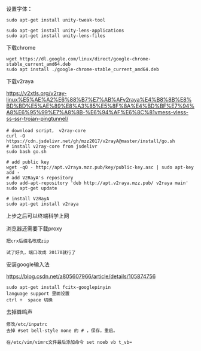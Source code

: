设置字体：

```
sudo apt-get install unity-tweak-tool

sudo apt-get install unity-lens-applications
sudo apt-get install unity-lens-files
```



下载chrome

```
wget https://dl.google.com/linux/direct/google-chrome-stable_current_amd64.deb
sudo apt install ./google-chrome-stable_current_amd64.deb
```

下载v2raya

https://v2xtls.org/v2ray-linux%E5%AE%A2%E6%88%B7%E7%AB%AFv2raya%E4%B8%8B%E8%BD%BD%E5%AE%89%E8%A3%85%E5%8F%8A%E4%BD%BF%E7%94%A8%E6%95%99%E7%A8%8B-%E6%94%AF%E6%8C%81vmess-vless-ss-ssr-trojan-pingtunnel/

```shell
# download script， v2ray-core
curl -O https://cdn.jsdelivr.net/gh/mzz2017/v2rayA@master/install/go.sh
# install v2ray-core from jsdelivr
sudo bash go.sh

# add public key
wget -qO - http://apt.v2raya.mzz.pub/key/public-key.asc | sudo apt-key add -
# add V2RayA's repository
sudo add-apt-repository 'deb http://apt.v2raya.mzz.pub/ v2raya main'
sudo apt-get update

# install V2RayA
sudo apt-get install v2raya
```

上步之后可以终端科学上网

浏览器还需要下载proxy

```
把crx后缀名改成zip

试了好久，端口改成 20170就行了
```

安装google输入法

https://blog.csdn.net/a805607966/article/details/105874756

```
sudo apt-get install fcitx-googlepinyin
language support 里面设置
ctrl +  space 切换
```



去掉蜂鸣声

```
修改/etc/inputrc
去掉 #set bell-style none 的 # ，保存，重启。

在/etc/vim/vimrc文件最后添加命令 set noeb vb t_vb=
```

